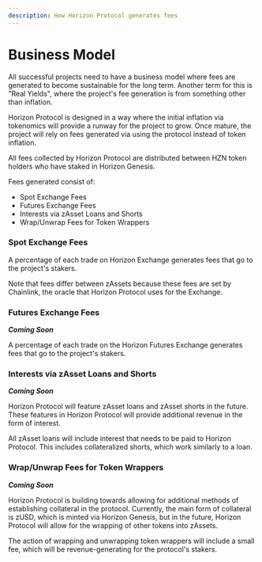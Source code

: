 ```yaml
---
description: How Horizon Protocol generates fees
---
```


# Business Model

All successful projects need to have a business model where fees are generated to become sustainable for the long term. Another term for this is "Real Yields", where the project's fee generation is from something other than inflation.

Horizon Protocol is designed in a way where the initial inflation via tokenomics will provide a runway for the project to grow. Once mature, the project will rely on fees generated via using the protocol instead of token inflation.

All fees collected by Horizon Protocol are distributed between HZN token holders who have staked in Horizon Genesis.

Fees generated consist of:

* Spot Exchange Fees
* Futures Exchange Fees
* Interests via zAsset Loans and Shorts
* Wrap/Unwrap Fees for Token Wrappers

### Spot Exchange Fees

A percentage of each trade on Horizon Exchange generates fees that go to the project's stakers.&#x20;

Note that fees differ between zAssets because these fees are set by Chainlink, the oracle that Horizon Protocol uses for the Exchange.

### Futures Exchange Fees

_**Coming Soon**_

A percentage of each trade on the Horizon Futures Exchange generates fees that go to the project's stakers.

### Interests via zAsset Loans and Shorts

_**Coming Soon**_

Horizon Protocol will feature zAsset loans and zAsset shorts in the future. These features in Horizon Protocol will provide additional revenue in the form of interest.

All zAsset loans will include interest that needs to be paid to Horizon Protocol. This includes collateralized shorts, which work similarly to a loan.

### Wrap/Unwrap Fees for Token Wrappers

_**Coming Soon**_

Horizon Protocol is building towards allowing for additional methods of establishing collateral in the protocol. Currently, the main form of collateral is zUSD, which is minted via Horizon Genesis, but in the future, Horizon Protocol will allow for the wrapping of other tokens into zAssets.

The action of wrapping and unwrapping token wrappers will include a small fee, which will be revenue-generating for the protocol's stakers.
